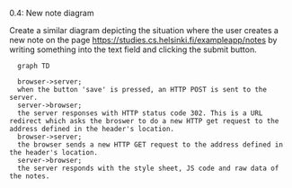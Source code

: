 0.4: New note diagram

Create a similar diagram depicting the situation where the user creates a new note on the page https://studies.cs.helsinki.fi/exampleapp/notes by writing something into the text field and clicking the submit button.


```mermaid
  graph TD

  browser->server;
  when the button 'save' is pressed, an HTTP POST is sent to the server.
  server->browser;
  the server responses with HTTP status code 302. This is a URL redirect which asks the broswer to do a new HTTP get request to the address defined in the header's location.
  browser->server;
  the browser sends a new HTTP GET request to the address defined in the header's location.
  server->browser;
  the server responds with the style sheet, JS code and raw data of the notes.

```
